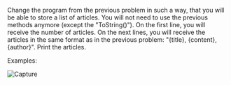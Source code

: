 Change the program from the previous problem in such a way, that you will be able to store a list of articles. You will not need to use the previous methods anymore (except the "ToString()"). On the first line, you will receive the number of articles. On the next lines, you will receive the articles in the same format as in the previous problem: "{title}, {content}, {author}". Print the articles. 

Examples: 

![Capture](https://user-images.githubusercontent.com/45227327/201530103-6d4b2dd6-7a85-4713-b727-d092065a9589.PNG)

